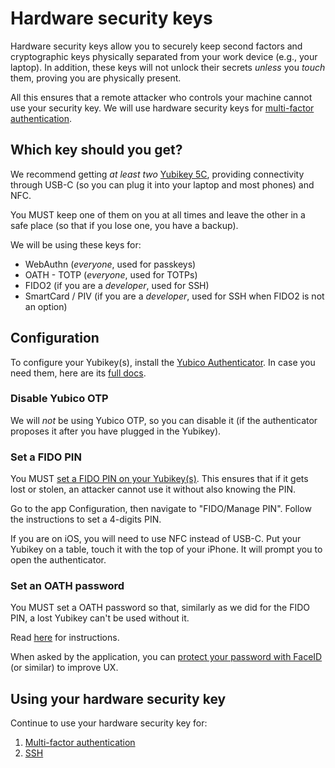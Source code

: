 # Hardware security keys

Hardware security keys allow you to securely keep second factors and
cryptographic keys physically separated from your work device (e.g., your
laptop). In addition, these keys will not unlock their secrets _unless_ you
_touch_ them, proving you are physically present.

All this ensures that a remote attacker who controls your machine cannot use
your security key. We will use hardware security keys for [multi-factor
authentication](./mfa.md).

## Which key should you get?

We recommend getting _at least two_ [Yubikey
5C](https://smartmanagement.es/product/yubikey-5c-nfc/), providing connectivity
through USB-C (so you can plug it into your laptop and most phones) and NFC.

You MUST keep one of them on you at all times and leave the other in a safe
place (so that if you lose one, you have a backup).

We will be using these keys for:

- WebAuthn (_everyone_, used for passkeys)
- OATH - TOTP (_everyone_, used for TOTPs)
- FIDO2 (if you are a _developer_, used for SSH)
- SmartCard / PIV (if you are a _developer_, used for SSH when FIDO2 is not an option)

## Configuration

To configure your Yubikey(s), install the [Yubico
Authenticator](https://www.yubico.com/products/yubico-authenticator/). In case
you need them, here are its [full
docs](https://docs.yubico.com/software/yubikey/tools/authenticator/auth-guide/webdocs.pdf).

### Disable Yubico OTP

We will _not_ be using Yubico OTP, so you can disable it (if the authenticator
proposes it after you have plugged in the Yubikey).

### Set a FIDO PIN

You MUST [set a FIDO PIN on your
Yubikey(s)](https://docs.yubico.com/software/yubikey/tools/authenticator/auth-guide/fido2.html#creating-and-managing-the-fido2-pin).
This ensures that if it gets lost or stolen, an attacker cannot use it without
also knowing the PIN.

Go to the app Configuration, then navigate to "FIDO/Manage PIN". Follow the
instructions to set a 4-digits PIN.

If you are on iOS, you will need to use NFC instead of USB-C. Put your Yubikey
on a table, touch it with the top of your iPhone. It will prompt you to open
the authenticator.

### Set an OATH password

You MUST set a OATH password so that, similarly as we did for the FIDO PIN, a
lost Yubikey can't be used without it.

Read
[here](https://docs.yubico.com/software/yubikey/tools/authenticator/auth-guide/oath.html#password-protection)
for instructions.

When asked by the application, you can [protect your password with
FaceID](https://docs.yubico.com/software/yubikey/tools/authenticator/auth-guide/oath.html#password-protection)
(or similar) to improve UX.

## Using your hardware security key

Continue to use your hardware security key for:

1. [Multi-factor authentication](./mfa.md)
1. [SSH](./ssh_keys.md)
